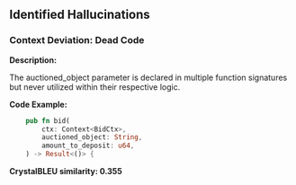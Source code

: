 ## Identified Hallucinations

### Context Deviation: Dead Code
**Description:** 

The auctioned_object parameter is declared in multiple function signatures but never utilized within their respective logic.

**Code Example:**
```rust
    pub fn bid(
        ctx: Context<BidCtx>,
        auctioned_object: String,
        amount_to_deposit: u64,
    ) -> Result<()> {
```

**CrystalBLEU similarity: 0.355** 
